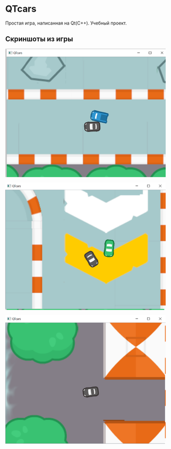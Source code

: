 # QTcars
Простая игра, написанная на Qt(С++).
Учебный проект.

## Скриншоты из игры

![car1.png](https://github.com/triplebite/QTcars/blob/main/car1.png)

![car2.png](https://github.com/triplebite/QTcars/blob/main/car2.png)

![car3.png](https://github.com/triplebite/QTcars/blob/main/car3.png)
